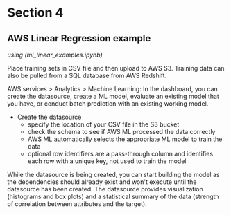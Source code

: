 # Section 4
## AWS Linear Regression example
*using (ml_linear_examples.ipynb)*

Place training sets in CSV file and then upload to AWS S3. Training data can also be pulled from a SQL database from AWS Redshift.

AWS services > Analytics > Machine Learning: In the dashboard, you can create the datasource, create a ML model, evaluate an existing model that you have, or conduct batch prediction with an existing working model.

- Create the datasource
  - specify the location of your CSV file in the S3 bucket
  - check the schema to see if AWS ML processed the data correctly
  - AWS ML automatically selects the appropriate ML model to train the data
  - optional row identifiers are a pass-through column and identifies each row with a unique key, not used to train the model

While the datasource is being created, you can start building the model as the dependencies should already exist and won't execute until the datasource has been created. The datasource provides visualization (histograms and box plots) and a statistical summary of the data (strength of correlation between attributes and the target).
